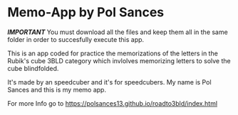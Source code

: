 # Memo-App by Pol Sances

***IMPORTANT*** 
You must download all the files and keep them all in the same folder in order to succesfully execute this app.


This is an app coded for practice the memorizations of the letters in the Rubik's cube 3BLD category which invlolves memorizing letters to solve the cube blindfolded. 

It's made by an speedcuber and it's for speedcubers.
My name is Pol Sances and this is my memo app.

For more Info go to https://polsances13.github.io/roadto3bld/index.html
